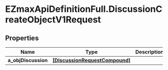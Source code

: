 # EZmaxApiDefinitionFull.DiscussionCreateObjectV1Request

## Properties

Name | Type | Description | Notes
------------ | ------------- | ------------- | -------------
**a_objDiscussion** | [**[DiscussionRequestCompound]**](DiscussionRequestCompound.md) |  | 


